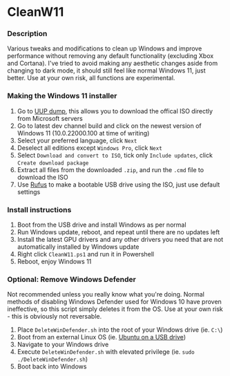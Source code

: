 # CleanW11

### Description
Various tweaks and modifications to clean up Windows and improve performance without removing any default functionality (excluding Xbox and Cortana). I've tried to avoid making any aesthetic changes aside from changing to dark mode, it should still feel like normal Windows 11, just better. Use at your own risk, all functions are experimental.

### Making the Windows 11 installer
1. Go to [UUP dump](https://uupdump.net/), this allows you to download the offical ISO directly from Microsoft servers
1. Go to latest dev channel build and click on the newest version of Windows 11 (10.0.22000.100 at time of writing)
1. Select your preferred language, click `Next`
1. Deselect all editions except `Windows Pro`, click `Next`
1. Select `Download and convert to ISO`, tick only `Include updates`, click `Create download package`
1. Extract all files from the downloaded `.zip`, and run the `.cmd` file to download the ISO
1. Use [Rufus](https://rufus.ie/en/) to make a bootable USB drive using the ISO, just use default settings

### Install instructions
1. Boot from the USB drive and install Windows as per normal
1. Run Windows update, reboot, and repeat until there are no updates left
1. Install the latest GPU drivers and any other drivers you need that are not automatically installed by Windows update
1. Right click `CleanW11.ps1` and run it in Powershell
1. Reboot, enjoy Windows 11

### Optional: Remove Windows Defender
Not recommended unless you really know what you're doing. Normal methods of disabling Windows Defender used for Windows 10 have proven ineffective, so this script simply deletes it from the OS. Use at your own risk - this is obviously not reversable.
1. Place `DeleteWinDefender.sh` into the root of your Windows drive (ie. `C:\`)
1. Boot from an external Linux OS (ie. [Ubuntu on a USB drive](https://ubuntu.com/tutorials/try-ubuntu-before-you-install))
1. Navigate to your Windows drive
1. Execute `DeleteWinDefender.sh` with elevated privilege (ie. `sudo ./DeleteWinDefender.sh`)
1. Boot back into Windows

